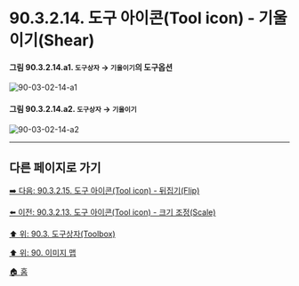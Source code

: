 # 90.3.2.14. 도구 아이콘(Tool icon) - 기울이기(Shear)

<a id="90-03-02-14-a1"></a>

#### 그림 90.3.2.14.a1. `도구상자` → `기울이기`의 도구옵션
![90-03-02-14-a1](https://github.com/wonder13662/gimp/assets/15767104/c19cef67-d2ce-45d0-ae2e-331d6de28aa0)

<a id="90-03-02-14-a2"></a>

#### 그림 90.3.2.14.a2. `도구상자` → `기울이기`
![90-03-02-14-a2](https://github.com/wonder13662/gimp/assets/15767104/00c29967-ab01-418f-9a96-44a4d4f306a5)

***

## 다른 페이지로 가기

[➡️ 다음: 90.3.2.15. 도구 아이콘(Tool icon) - 뒤집기(Flip)](./90-03-02-15-flip.md)

[⬅️ 이전: 90.3.2.13. 도구 아이콘(Tool icon) - 크기 조정(Scale)](./90-03-02-13-scale.md)

[⬆️ 위: 90.3. 도구상자(Toolbox)](./90-03-00-toolbox.md)

[⬆️ 위: 90. 이미지 맵](./90-00-image-map.md)

[🏠 홈](./00-home.md)
